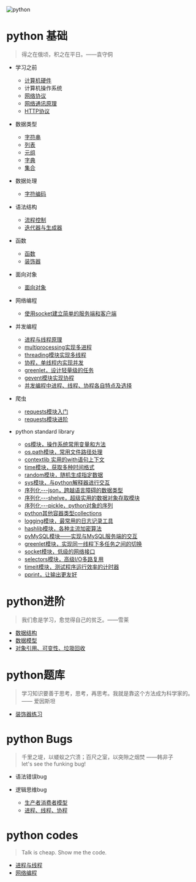 ![python](https://github.com/ZiaWang/Hello/blob/master/picture/python.jpg?raw=true)

# python 基础
> 得之在俄顷，积之在平日。——袁守侗

- 学习之前
	- [计算机硬件](basic_knowledge_of_python/hardware.md)
	- 计算机操作系统
	- [网络协议](basic_knowledge_of_python/internet_protocol.md)
	- [网络通讯原理](basic_knowledge_of_python/network_protocol.md)
	- [HTTP协议](basic_knowledge_of_python/HTTP_protocol.md)

- 数据类型
	- [字符串](basic_knowledge_of_python/string.md)
	- [列表](basic_knowledge_of_python/list.md)
	- [元组](basic_knowledge_of_python/tuple.md)
	- [字典](basic_knowledge_of_python/dictionary.md)
	- [集合](basic_knowledge_of_python/set.md)
- 数据处理
	- [字符编码](basic_knowledge_of_python/character_encoding.md)

- 语法结构 
	- [流程控制](basic_knowledge_of_python/process_control.md)
	- [迭代器与生成器](basic_knowledge_of_python/iterator_generator.md)


- 函数
	- [函数](basic_knowledge_of_python/function.md)
	- [装饰器](basic_knowledge_of_python/decorator.md)

- 面向对象
	- [面向对象](basic_knowledge_of_python/class_and_object.md)

- 网络编程
	- [使用socket建立简单的服务端和客户端]()

- 并发编程
	- [进程与线程原理](basic_knowledge_of_python/processes_and_threads.md)
	- [multiprocessing实现多进程](basic_knowledge_of_python/multiprocessing.md)
	- [threading模块实现多线程](basic_knowledge_of_python/threading.md) 
	- [协程，单线程内实现并发](basic_knowledge_of_python/coroutines.md)
	- [greenlet，设计轻量级的任务](basic_knowledge_of_python/greenlet.md)
	- [gevent模块实现协程]()
	- [并发编程中进程、线程、协程各自特点及选择]()

- 爬虫
	- [requests模块入门](basic_knowledge_of_python/tutorial_requests.md)
	- [requests模块进阶](basic_knowledge_of_python/advanced_requests.md)

- python standard library
	- [os模块，操作系统常用变量和方法](basic_knowledge_of_python/os.md)
	- [os.path模块，常用文件路径处理](basic_knowledge_of_python/os_path.md)
	- [contextlib 实用的with语句上下文](basic_knowledge_of_python/contextlib.md)
	- [time模块，获取多种时间格式](basic_knowledge_of_python/time.md)
	- [random模块，随机生成指定数据](basic_knowledge_of_python/random.md)
	- [sys模块，与python解释器进行交互](basic_knowledge_of_python/sys.md)
	- [序列化---json，跨越语言障碍的数据类型](basic_knowledge_of_python/json.md)
	- [序列化---shelve，超级实用的数据对象存取模块](basic_knowledge_of_python/shelve.md)
	- [序列化---pickle，python对象的序列](basic_knowledge_of_python/pickle.md)
	- [python其他容器类型collections](basic_knowledge_of_python/collections.md)
	- [logging模块，最常用的日志记录工具](basic_knowledge_of_python/logging.md)
	- [hashlib模块，各种主流加密算法](basic_knowledge_of_python/hashlib.md)
	- [pyMySQL模块——实现与MySQL服务端的交互](basic_knowledge_of_python/pymysql.md)
	- [greenlet模块，实现同一线程下多任务之间的切换](basic_knowledge_of_python/greenlet.md)
	- [socket模块，低级的网络接口](basic_knowledge_of_python/socket.md)
	- [selectors模块，高级I/O多路复用]()
	- [timeit模块，测试程序运行效率的计时器](basic_knowledge_of_python/timeit.md)
	- [pprint，让输出更友好](basic_knowledge_of_python/pprint.md)
	                                                                                                                        
# python进阶
> 我们愈是学习，愈觉得自己的贫乏。——雪莱

- [数据结构](advanced_knowledge_of_python/data_structure.md)
- [数据模型](advanced_knowledge_of_python/data_model.md)
- [对象引用、可变性、垃圾回收](advanced_knowledge_of_python/object_reference_garbage.md)

# python题库
> 学习知识要善于思考，思考，再思考。我就是靠这个方法成为科学家的。—— 爱因斯坦

- [装饰器练习](question_bank/question_bank_decorator.md)

# python Bugs
> 千里之堤，以蝼蚁之穴溃；百尺之室，以突隙之烟焚   ——韩非子     
> let's see the funking bug!

- 语法错误bug

- 逻辑思维bug
	- [生产者消费者模型](python_bugs/producer_customer.md)
	- [进程、线程、协程](python_bugs/process_thread_coroutine)

# python codes
> Talk is cheap. Show me the code.

- [进程与线程](show_me_your_code/process_thread_coroutine.md)
- [网络编程](show_me_your_code/internet_program.md)
